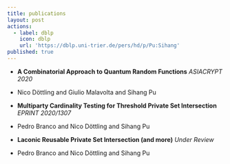 ```yaml
---
title: publications
layout: post
actions:
  - label: dblp
    icon: dblp
    url: 'https://dblp.uni-trier.de/pers/hd/p/Pu:Sihang'
published: true
---
```


- **A Combinatorial Approach to Quantum Random Functions** *ASIACRYPT 2020*
 - Nico Döttling and Giulio Malavolta and Sihang Pu

- **Multiparty Cardinality Testing for Threshold Private Set Intersection** *EPRINT 2020/1307*
 - Pedro Branco and Nico Döttling and Sihang Pu

- **Laconic Reusable Private Set Intersection (and more)** *Under Review*
 - Pedro Branco and Nico Döttling and Sihang Pu



